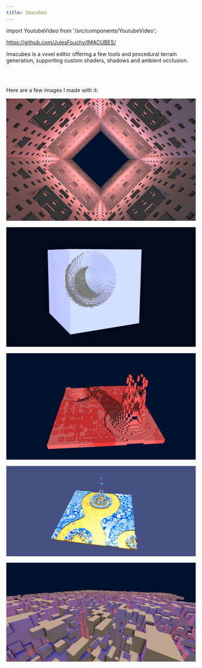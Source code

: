 ```yaml
---
title: Imacubes
---
```


import YoutubeVideo from '/src/components/YoutubeVideo';

https://github.com/JulesFouchy/IMACUBES/

Imacubes is a voxel editor offering a few tools and procedural terrain generation, supporting custom shaders, shadows and ambient occlusion.

<YoutubeVideo url="CaTNfpQdocY"/>
<br/><br/>

Here are a few images I made with it:

![Imacubes](./images/imacubes1.png)

![Imacubes](./images/imacubes2.png)

![Imacubes](./images/imacubes3.png)

![Imacubes](./images/imacubes4.png)

![Imacubes](./images/imacubes5.png)
